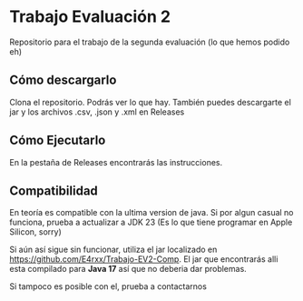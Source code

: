 # Trabajo Evaluación 2
 Repositorio para el trabajo de la segunda evaluación (lo que hemos podido eh)

 ## Cómo descargarlo

 Clona el repositorio. Podrás ver lo que hay. También puedes descargarte el jar y los archivos .csv, .json y .xml en Releases

 ## Cómo Ejecutarlo
 
 En la pestaña de Releases encontrarás las instrucciones.

## Compatibilidad

En teoría es compatible con la  ultima version de java. Si por algun casual no funciona, prueba a actualizar a JDK 23 (Es lo que tiene programar en Apple Silicon, sorry)

Si aún así sigue sin funcionar, utiliza el jar localizado en https://github.com/E4rxx/Trabajo-EV2-Comp. El jar que encontrarás alli esta compilado para **Java 17** así que no deberia dar problemas.

Si tampoco es posible con el, prueba a contactarnos
